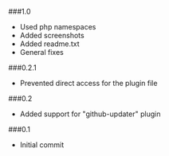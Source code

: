 ###1.0

* Used php namespaces
* Added screenshots
* Added readme.txt
* General fixes

###0.2.1

* Prevented direct access for the plugin file

###0.2

* Added support for "github-updater" plugin

###0.1

* Initial commit
